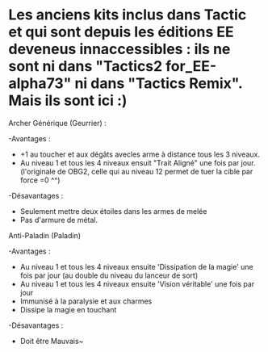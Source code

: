 # Les anciens kits inclus dans Tactic et qui sont depuis les éditions EE deveneus innaccessibles : ils ne sont ni dans "Tactics2 for_EE-alpha73" ni dans "Tactics Remix".  Mais ils sont ici :)

Archer Générique (Geurrier) :

-Avantages :
- +1 au toucher et aux dégâts avecles arme à distance tous les 3 niveaux.
- Au niveau 1 et tous les 4 niveaux ensuit "Trait Aligné" une fois par jour. (l'originale de OBG2, celle qui au niveau 12 permet de tuer la cible par force =0 ^^)

-Désavantages :
- Seulement mettre deux étoiles dans les armes de melée
- Pas d'armure de métal.
 

Anti-Paladin (Paladin)

-Avantages :
- Au niveau 1 et tous les 4 niveaux ensuite 'Dissipation de la magie' une fois par jour (au double du niveau du lanceur de sort)
- Au niveau 1 et tous les 4 niveaux ensuite 'Vision véritable' une fois par jour
- Immunisé à la paralysie et aux charmes
- Dissipe la magie en touchant

-Désavantages :
- Doit être Mauvais~
